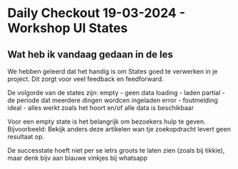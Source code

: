 # Daily Checkout 19-03-2024 - Workshop UI States

## Wat heb ik vandaag gedaan in de les

We hebben geleerd dat het handig is om States goed te verwerken in je project.
Dit zorgt voor veel feedback en feedforward.

De volgorde van de states zijn:
empty - geen data
loading - laden
partial - de periode dat meerdere dingen wordcen ingeladen
error - foutmelding
ideal - alles werkt zoals het hoort en/of alle data is beschikbaar

Voor een empty state is het belangrijk om bezoekers hulp te geven. Bijvoorbeeld: Bekijk anders deze artikelen wan tje zoekopdracht levert geen resultaat op.

De successtate hoeft niet per se ietrs groots te laten zien (zoals bij tikkie), maar denk bijv aan blauwe vinkjes bij whatsapp